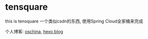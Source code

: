 # tensquare
this is tensquare 
一个类似csdn的东西, 使用Spring Cloud全家桶来完成

个人博客: [oschina](https://my.oschina.net/u/3152087), [hexo blog](http://wooo.io/#/)
